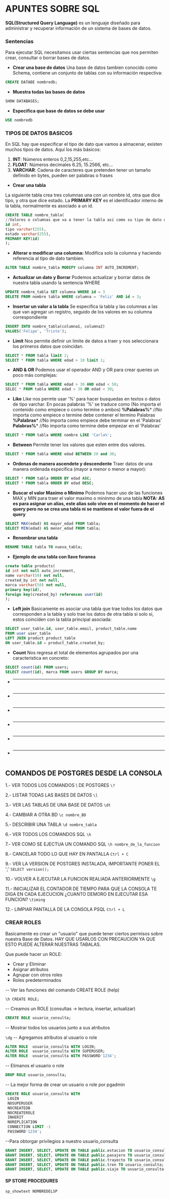 # APUNTES SOBRE SQL 

**SQL(Structured Query Language)** es un lenguaje diseñado para administrar y recuperar información de un sistema de bases de datos.

### Sentencias
Para ejecutar SQL necesitamos usar ciertas sentencias que nos permiten crear, consultar o borrar bases de datos.

- **Crear una base de datos**
Una base de datos tambien conocido como Schema, contiene un conjunto de tablas con su información respectiva:

```sql
CREATE DATABE nombredb;
```

- **Muestra todas las bases de datos**
```sql
SHOW DATABASES;
```
- **Especifica que base de datos se debe usar**
 ```sql
 USE nombredb
```

### TIPOS DE DATOS BASICOS
En SQL hay que especificar el tipo de dato que vamos a almacenar, existen muchos tipos de datos. Aquí los más básicos:

1.  **INT**:  Números enteros 0,2,15,255,etc...
2. **FLOAT**: Números decimales 6.25, 15.2566, etc...
3. **VARCHAR**: Cadena de caracteres que pretenden tener un tamaño definido en bytes, pueden ser palabras o frases

- **Crear una tabla**

La siguiente tabla crea tres columnas una con un nombre id, otra que dice tipo, y otra que dice estado.
La **PRIMARY KEY** es el identificador interno de la tabla, normalmente es asociado a un id.

 ```sql
 CREATE TABLE nombre_tabla(
 //Valores o columnas que va a tener la tabla asi como su tipo de dato que se espera.
 id int,
 tipo varchar(255),
 estado varchar(255),
 PRIMARY KEY(id)
 );
```


 - **Alterar o modificar una columna:**
 Modifica solo la columna y haciendo referencia al tipo de dato tambien.
 ```sql
 ALTER TABLE nombre_tabla MODIFY columna INT AUTO_INCREMENT;
```


 - **Actualizar un dato y Borrar**
Podemos actualizar y borrar datos de nuestra tabla usando la sentencia WHERE

 ```sql
 UPDATE nombre_tabla SET columna WHERE id = 3
 DELETE FROM nombre tabla WHERE columna = 'Feliz' AND id = 3;
```
 - **Insertar un valor a la tabla**
 Se especifica la tabla y las columnas a las que van agregar un registro, seguido de los valores en su columna correspondiente
 ```sql
 INSERT INTO nombre_tabla(columna1, columna2)
 VALUES('Felipe', 'Triste');
```
 - **Limit**
 Nos permite definir un limite de datos a traer y nos seleccionara los primeros datos que coincidan.
 
 ```sql
 SELECT * FROM tabla limit 2;
 SELECT * FROM tabla WHERE edad > 10 limit 1;
```
 - **AND & OR**
 Podemos usar el operador AND y OR para crear queries un poco más complejas:
 
 ```sql
 SELECT * FROM tabla WHERE edad > 30 AND edad < 50;
 SELEC * FROM tabla WHERE edad > 30 OR edad < 30;
```

 - **Like**
 Like nos permte usar '%' para hacer busquedas en textos o datos de tipo varchar.
 En pocas palabras '%' se traduce como (No importa el contenido como empiece o como termine o ambos)
 **%Palabras%*** //No importa como empiece o termine debe contener el termino Palabras
 **%Palabras*** //No importa como empiece debe terminar en el 'Palabras'
 **Palabras%*** //No importa como termine debe empezar en el 'Palabras'
 
 
 ```sql
 SELECT * FROM tabla WHERE nombre LIKE 'Carla%';
```

 - **Between**
Permite tener los valores que esten entre dos valores.
 
 ```sql
 SELECT * FROM tabla WHERE edad BETWEEN 20 and 30;
```

 - **Ordenas de manera ascendete y descendente**
 Traer datos de una manera ordenada especifica (mayor a menor o menor a mayor):
 
 ```sql
 SELECT * FROM tabla ORDER BY edad ASC;
 SELECT * FROM tabla ORDER BY edad DESC;
```

 - **Buscar el valor Maximo o Minimo**
 Podemos hacer uso de las funciones MAX y MIN para traer el valor maximo o mininmo de una tabla
 **NOTA: AS es para asignar un alias, este alias solo vive en el momento de hacer el query pero no se crea una tabla ni se mantiene el valor fuera de el query**
 
 ```sql
 SELECT MAX(edad) AS mayor_edad FROM tabla;
 SELECT MIN(edad) AS menor_edad FROM tabla;
```

- **Renombrar una tabla**
 ```sql
 RENAME TABLE tabla TO nueva_tabla;
```

 - **Ejemplo de una tabla con llave foranea**
 ```sql
 create table products(
 id int not null auto_increment,
 name varchar(50) not null,
 created_by int not null,
 marca varchar(50) not null,
 primary key(id),
 foreign key(created_by) references user(id)
 );
```

- **Left join**
Basicamente es asociar una tabla que trae todos los datos que corresponden a la tabla y solo trae los datos de otra tabla si solo si, estos coinciden con la tabla principal asociada:

 ```sql
 SELECT user_table.id, user_table.email, product_table.name 
 FROM user user_table 
 LEFT JOIN product product_table 
 ON user_table.id = product_table.created_by;
```

 - **Count**
 Nos regresa el total de elementos agrupados por una caracteristica en concreto:
 
 ```sql
 SELECT count(id) FROM users;
 SELECT count(id), marca FROM users GROUP BY marca;
```

- ****
 ```sql
```

 - ****
 ```sql
```

- ****
 ```sql
```

 - ****
 ```sql
```

- ****
 ```sql
```

 - ****
 ```sql
```


## COMANDOS DE POSTGRES DESDE LA CONSOLA


1.- VER TODOS LOS COMANDOS \ DE POSTGRES
`\?`

2.- LISTAR TODAS LAS BASES DE DATOS
`\l` 

3.- VER LAS TABLAS DE UNA BASE DE DATOS
`\dt`

4.- CAMBIAR A OTRA BD
`\c nombre_BD`

5.- DESCRIBIR UNA TABLA
`\d nombre_tabla`

6.- VER TODOS LOS COMANDOS SQL
`\h`

7.- VER COMO SE EJECTUA UN COMANDO SQL
`\h nombre_de_la_funcion`

8.- CANCELAR TODO LO QUE HAY EN PANTALLA
`Ctrl + C`

9.- VER LA VERSION DE POSTGRES INSTALADA, IMPORTANTE PONER EL ';'
`SELECT version();`


10.- VOLVER A EJECUTAR LA FUNCION REALIADA ANTERIORMENTE
`\g`

11.- INICIALIZAR EL CONTADOR DE TIEMPO PARA QUE LA CONSOLA TE DIGA EN CADA EJECUCION ¿CUANTO DEMORO EN EJECUTAR ESA FUNCION?
`\timing`

12.- LIMPIAR PANTALLA DE LA CONSOLA PSQL
`Ctrl + L`


### CREAR ROLES
Basicamente es crear un "usuario" que puede tener ciertos permisos sobre nuestra Base de Datos. HAY QUE USARLOS CON PRECAUCION YA QUE ESTO PUEDE ALTERAR NUESTRAS TABALAS.

Que puede hacer un ROLE:

- Crear y Eliminar
- Asignar atributos
- Agrupar con otros roles
- Roles predeterminados

-- Ver las funciones del comando CREATE ROLE (help)

`\h CREATE ROLE;`

-- Creamos un ROLE (consultas -> lectura, insertar, actualizar)
 ```sql
 CREATE ROLE usuario_consulta;
```

-- Mostrar todos los usuarios junto a sus atributos

`\dg`
-- Agregamos atributos al usuario o role

 ```sql
ALTER ROLE  usuario_consulta WITH LOGIN;
ALTER ROLE  usuario_consulta WITH SUPERUSER;
ALTER ROLE  usuario_consulta WITH PASSWORD'1234';
```


-- Elimanos el usuario o role

 ```sql
 DROP ROLE usuario_consulta;
```

-- La mejor forma de crear un usuario o role por pgadmin

 ```sql
 CREATE ROLE usuario_consulta WITH
  LOGIN
  NOSUPERUSER
  NOCREATEDB
  NOCREATEROLE
  INHERIT
  NOREPLICATION
  CONNECTION LIMIT -1
  PASSWORD'1234';
```


--Para obtorgar privilegios a nuestro usuario_consulta

```sql
GRANT INSERT, SELECT, UPDATE ON TABLE public.estacion TO usuario_consulta;
GRANT INSERT, SELECT, UPDATE ON TABLE public.pasajero TO usuario_consulta;
GRANT INSERT, SELECT, UPDATE ON TABLE public.trayecto TO usuario_consulta;
GRANT INSERT, SELECT, UPDATE ON TABLE public.tren TO usuario_consulta;
GRANT INSERT, SELECT, UPDATE ON TABLE public.viaje TO usuario_consulta;
```

#### SP STORE PROCEDURES

```sql
sp_showtext NOMBREDELSP
```
